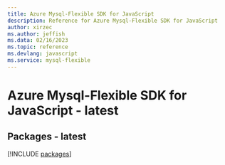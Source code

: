 ```yaml
---
title: Azure Mysql-Flexible SDK for JavaScript
description: Reference for Azure Mysql-Flexible SDK for JavaScript
author: xirzec
ms.author: jeffish
ms.data: 02/16/2023
ms.topic: reference
ms.devlang: javascript
ms.service: mysql-flexible
---
```

# Azure Mysql-Flexible SDK for JavaScript - latest
## Packages - latest
[!INCLUDE [packages](mysql-flexible-index.md)]